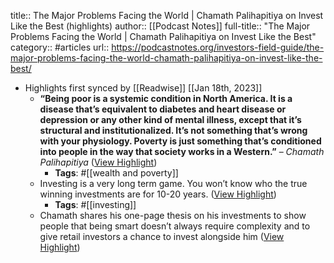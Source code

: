 title:: The Major Problems Facing the World | Chamath Palihapitiya on Invest Like the Best (highlights)
author:: [[Podcast Notes]]
full-title:: "The Major Problems Facing the World | Chamath Palihapitiya on Invest Like the Best"
category:: #articles
url:: https://podcastnotes.org/investors-field-guide/the-major-problems-facing-the-world-chamath-palihapitiya-on-invest-like-the-best/

- Highlights first synced by [[Readwise]] [[Jan 18th, 2023]]
	- **“Being poor is a systemic condition in North America. It is a disease that’s equivalent to diabetes and heart disease or depression or any other kind of mental illness, except that it’s structural and institutionalized. It’s not something that’s wrong with your physiology. Poverty is just something that’s conditioned into people in the way that society works in a Western.”** – *Chamath Palihapitiya* ([View Highlight](https://read.readwise.io/read/01gq25j57y41b9xm6ky67950z2))
		- **Tags**: #[[wealth and poverty]]
	- Investing is a very long term game. You won’t know who the true winning investments are for 10-20 years. ([View Highlight](https://read.readwise.io/read/01gq25m0re6wgd2ptcf3x8c8y5))
		- **Tags**: #[[investing]]
	- Chamath shares his one-page thesis on his investments to show people that being smart doesn’t always require complexity and to give retail investors a chance to invest alongside him ([View Highlight](https://read.readwise.io/read/01gq25mnamnwnt4wryg7y5yznf))